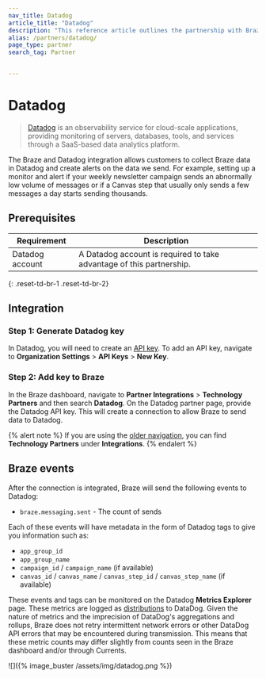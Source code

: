 ```yaml
---
nav_title: Datadog
article_title: "Datadog"
description: "This reference article outlines the partnership with Braze and Datadog, an observability service for cloud-scale applications, providing monitoring of servers, databases, tools, and services through a SaaS-based data analytics platform."
alias: /partners/datadog/
page_type: partner
search_tag: Partner


---
```


# Datadog

> [Datadog](https://www.datadoghq.com/) is an observability service for cloud-scale applications, providing monitoring of servers, databases, tools, and services through a SaaS-based data analytics platform.

The Braze and Datadog integration allows customers to collect Braze data in Datadog and create alerts on the data we send. For example, setting up a monitor and alert if your weekly newsletter campaign sends an abnormally low volume of messages or if a Canvas step that usually only sends a few messages a day starts sending thousands. 

## Prerequisites 

| Requirement | Description |
|---|---|
| Datadog account | A Datadog account is required to take advantage of this partnership. |
{: .reset-td-br-1 .reset-td-br-2}

## Integration

### Step 1: Generate Datadog key

In Datadog, you will need to create an [API key](https://docs.datadoghq.com/account_management/api-app-keys/#api-keys). To add an API key, navigate to **Organization Settings** > **API Keys** > **New Key**.

### Step 2: Add key to Braze

In the Braze dashboard, navigate to **Partner Integrations** > **Technology Partners** and then search **Datadog**. On the Datadog partner page, provide the Datadog API key. This will create a connection to allow Braze to send data to Datadog.

{% alert note %}
If you are using the [older navigation]({{site.baseurl}}/navigation), you can find **Technology Partners** under **Integrations**.
{% endalert %}

## Braze events

After the connection is integrated, Braze will send the following events to Datadog:

- `braze.messaging.sent` - The count of sends

Each of these events will have metadata in the form of Datadog tags to give you information such as:

- `app_group_id`
- `app_group_name`
- `campaign_id` / `campaign_name` (if available)
- `canvas_id` / `canvas_name` / `canvas_step_id` / `canvas_step_name` (if available)

These events and tags can be monitored on the Datadog **Metrics Explorer** page. These metrics are logged as [distributions](https://docs.datadoghq.com/metrics/distributions/) to DataDog. Given the nature of metrics and the imprecision of DataDog's aggregations and rollups, Braze does not retry intermittent network errors or other DataDog API errors that may be encountered during transmission. This means that these metric counts may differ slightly from counts seen in the Braze dashboard and/or through Currents.

![]({% image_buster /assets/img/datadog.png %})

